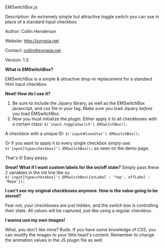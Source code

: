 EMSwitchBox.js

Description: An extremely simple but attractive toggle switch you can use in place of a standard input checkbox.

Author: Collin Henderson

Website: http://syropia.net

Contact: collin@syropia.net

Version: 1.3


**What is EMSwitchBox?**

EMSwitchBox is a simple & attractive drop-in replacement for a standard html input checkbox.

**Neat! How do I use it?**

1. Be sure to include the Jquery library, as well as the EMSwitchBox javascript, and css file in your <head> tag. Make sure you load Jquery _before_ you load EMSwitchBox.
2. Now you must initialize the plugin. Either apply it to all checkboxes with a certain class: `$('input.toggleSwitch').EMSwitchBox();`

A checkbox with a unique ID: `$('input#loneStar').EMSwitchBox();`

Or if you want to apply it to every single checkbox simply use: `$('input[type=checkbox]').EMSwitchBox();` as seen on the demo page.

That's it! Easy peazy.

**Great! What if I want custom labels for the on/off state?**
Simply pass these 2 variables in the init line like so `$('input[type=checkbox]').EMSwitchBox({onLabel : 'Yep', offLabel : 'Nope'});`

**I can't see my original checkboxes anymore. How is the value going to be stored?**

Fear not, your checkboxes are just hidden, and the switch box is controlling their state. All values will be captured, just like using a regular checkbox.

**I wanna use my own images!**

What, you don't like mine? Rude. If you have some knowledge of CSS, you can modify the images to your little heart's content. Remember to change the animation values in the JS plugin file as well.	 